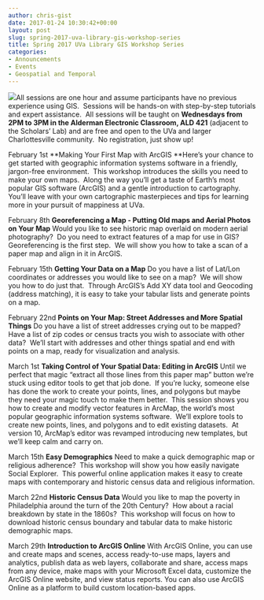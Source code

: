 ```yaml
---
author: chris-gist
date: 2017-01-24 10:30:42+00:00
layout: post
slug: spring-2017-uva-library-gis-workshop-series
title: Spring 2017 UVa Library GIS Workshop Series
categories:
- Announcements
- Events
- Geospatial and Temporal
---
```


![](http://coloradogeologicalsurvey.org/wp-content/uploads/2013/07/gis_data.jpg)All sessions are one hour and assume participants have no previous experience using GIS.  Sessions will be hands-on with step-by-step tutorials and expert assistance.  All sessions will be taught on **Wednesdays from 2PM to 3PM in the Alderman Electronic Classroom, ALD 421** (adjacent to the Scholars’ Lab) and are free and open to the UVa and larger Charlottesville community.  No registration, just show up!

February 1st
**Making Your First Map with ArcGIS
**Here’s your chance to get started with geographic information systems software in a friendly, jargon-free environment.  This workshop introduces the skills you need to make your own maps.  Along the way you’ll get a taste of Earth’s most popular GIS software (ArcGIS) and a gentle introduction to cartography. You’ll leave with your own cartographic masterpieces and tips for learning more in your pursuit of mappiness at UVa.

February 8th
**Georeferencing a Map - Putting Old maps and Aerial Photos on Your Map**
Would you like to see historic map overlaid on modern aerial photography?  Do you need to extract features of a map for use in GIS?  Georeferencing is the first step.  We will show you how to take a scan of a paper map and align in it in ArcGIS.

February 15th
**Getting Your Data on a Map**
Do you have a list of Lat/Lon coordinates or addresses you would like to see on a map?  We will show you how to do just that.  Through ArcGIS’s Add XY data tool and Geocoding (address matching), it is easy to take your tabular lists and generate points on a map.

February 22nd
**Points on Your Map: Street Addresses and More Spatial Things**
Do you have a list of street addresses crying out to be mapped?  Have a list of zip codes or census tracts you wish to associate with other data?  We’ll start with addresses and other things spatial and end with points on a map, ready for visualization and analysis.

March 1st
**Taking Control of Your Spatial Data: Editing in ArcGIS**
Until we perfect that magic “extract all those lines from this paper map” button we’re stuck using editor tools to get that job done.  If you’re lucky, someone else has done the work to create your points, lines, and polygons but maybe they need your magic touch to make them better.  This session shows you how to create and modify vector features in ArcMap, the world’s most popular geographic information systems software.  We’ll explore tools to create new points, lines, and polygons and to edit existing datasets.  At version 10, ArcMap’s editor was revamped introducing new templates, but we’ll keep calm and carry on.

March 15th
**Easy Demographics**
Need to make a quick demographic map or religious adherence?  This workshop will show you how easily navigate Social Explorer.  This powerful online application makes it easy to create maps with contemporary and historic census data and religious information.

March 22nd
**Historic Census Data**
Would you like to map the poverty in Philadelphia around the turn of the 20th Century?  How about a racial breakdown by state in the 1860s?  This workshop will focus on how to download historic census boundary and tabular data to make historic demographic maps.

March 29th
**Introduction to ArcGIS Online**
With ArcGIS Online, you can use and create maps and scenes, access ready-to-use maps, layers and analytics, publish data as web layers, collaborate and share, access maps from any device, make maps with your Microsoft Excel data, customize the ArcGIS Online website, and view status reports. You can also use ArcGIS Online as a platform to build custom location-based apps.
